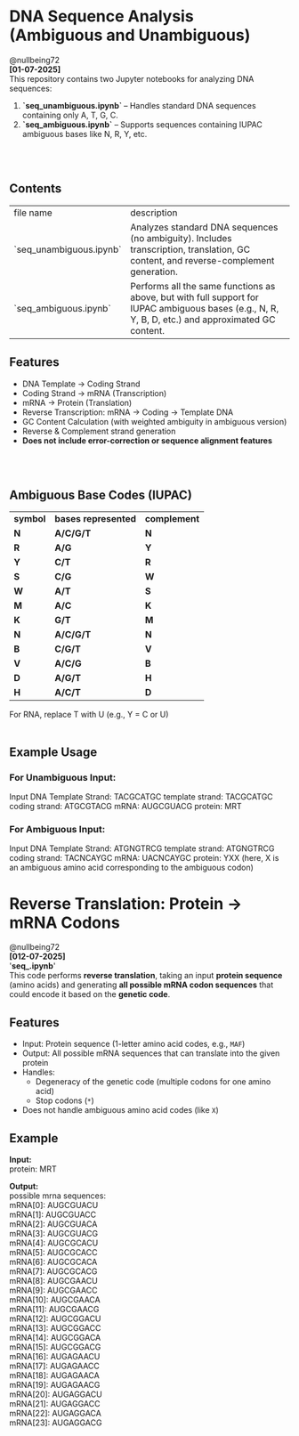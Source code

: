# DNA Sequence Analysis (Ambiguous and Unambiguous)
@nullbeing72<br>
<b>[01-07-2025]</b><br>
This repository contains two Jupyter notebooks for analyzing DNA sequences:

<ol>
  <li> <b> `seq_unambiguous.ipynb` </b> – Handles standard DNA sequences containing only A, T, G, C. </li>
  <li> <b> `seq_ambiguous.ipynb`</b> – Supports sequences containing IUPAC ambiguous bases like N, R, Y, etc. </li>
</ol>

<br>
<br>

## Contents
<table>
  <tr>
    <td> file name </td>
    <td> description </td>
  </tr>
  <tr>
    <td> `seq_unambiguous.ipynb` </td>
    <td> Analyzes standard DNA sequences (no ambiguity). Includes transcription, translation, GC content, and reverse-complement generation. </td>
  </tr>
  <tr>
    <td> `seq_ambiguous.ipynb` </td>
    <td> Performs all the same functions as above, but with full support for IUPAC ambiguous bases (e.g., N, R, Y, B, D, etc.) and approximated GC content. </td>
  </tr>
</table>

## Features
- DNA Template → Coding Strand
- Coding Strand → mRNA (Transcription)
- mRNA → Protein (Translation)
- Reverse Transcription: mRNA → Coding → Template DNA
- GC Content Calculation (with weighted ambiguity in ambiguous version)
- Reverse & Complement strand generation
- <b>Does not include error-correction or sequence alignment features</b>

<br>
</br>

## Ambiguous Base Codes (IUPAC)
<table>
  <tr>
    <td><b> symbol </b></td>
    <td><b> bases represented </b></td>
    <td><b> complement </b></td>
  </tr>
  <tr>
    <td><b> N </b></td>
    <td><b> A/C/G/T </b></td>
    <td><b> N </b></td>
  </tr>  
  <tr>
    <td><b> R </b></td>
    <td><b> A/G </b></td>
    <td><b> Y </b></td>
  </tr>
  
  <tr>
    <td><b> Y </b></td>
    <td><b> C/T </b></td>
    <td><b> R </b></td>
  </tr>
  <tr>
    <td><b> S </b></td>
    <td><b> C/G </b></td>
    <td><b> W </b></td>
  </tr>
  <tr>
    <td><b> W </b></td>
    <td><b> A/T </b></td>
    <td><b> S </b></td>
  </tr>
  <tr>
    <td><b> M </b></td>
    <td><b> A/C </b></td>
    <td><b> K </b></td>
  </tr>
  <tr>
    <td><b> K </b></td>
    <td><b> G/T </b></td>
    <td><b> M </b></td>
  </tr>
  <tr>
    <td><b> N </b></td>
    <td><b> A/C/G/T </b></td>
    <td><b> N </b></td>
  </tr>
  <tr>
    <td><b> B </b></td>
    <td><b> C/G/T </b></td>
    <td><b> V </b></td>
  </tr>
    <tr>
    <td><b> V </b></td>
    <td><b> A/C/G </b></td>
    <td><b> B </b></td>
  </tr>
  <tr>
    <td><b> D </b></td>
    <td><b> A/G/T </b></td>
    <td><b> H </b></td>
  </tr>
  <tr>
    <td><b> H </b></td>
    <td><b> A/C/T </b></td>
    <td><b> D </b></td>
  </tr>
</table>
For RNA, replace T with U (e.g., Y = C or U)

<br>
<br>

## Example Usage

### For Unambiguous Input:
Input DNA Template Strand: TACGCATGC
template strand:  TACGCATGC
coding strand:  ATGCGTACG
mRNA:  AUGCGUACG
protein:  MRT

### For Ambiguous Input:
Input DNA Template Strand: ATGNGTRCG 
template strand:  ATGNGTRCG
coding strand:  TACNCAYGC
mRNA:  UACNCAYGC
protein:  YXX (here, X is an ambiguous amino acid corresponding to the ambiguous codon)



# Reverse Translation: Protein → mRNA Codons
@nullbeing72<br>
<b>[012-07-2025]</b><br>
'<b>seq_.ipynb</b>'<br>
This code performs **reverse translation**, taking an input **protein sequence** (amino acids) and generating **all possible mRNA codon sequences** that could encode it based on the **genetic code**.

## Features

- Input: Protein sequence (1-letter amino acid codes, e.g., `MAF`)
- Output: All possible mRNA sequences that can translate into the given protein
- Handles:
  - Degeneracy of the genetic code (multiple codons for one amino acid)
  - Stop codons (`*`)
- Does not handle ambiguous amino acid codes (like `X`)

## Example
<b>Input:</b> <br>
protein:  MRT <br>

<b>Output:</b> <br>
possible mrna sequences:<br>
mRNA[0]:  AUGCGUACU<br>
mRNA[1]:  AUGCGUACC<br>
mRNA[2]:  AUGCGUACA<br>
mRNA[3]:  AUGCGUACG<br>
mRNA[4]:  AUGCGCACU<br>
mRNA[5]:  AUGCGCACC<br>
mRNA[6]:  AUGCGCACA<br>
mRNA[7]:  AUGCGCACG<br>
mRNA[8]:  AUGCGAACU<br>
mRNA[9]:  AUGCGAACC<br>
mRNA[10]:  AUGCGAACA<br>
mRNA[11]:  AUGCGAACG<br>
mRNA[12]:  AUGCGGACU<br>
mRNA[13]:  AUGCGGACC<br>
mRNA[14]:  AUGCGGACA<br>
mRNA[15]:  AUGCGGACG<br>
mRNA[16]:  AUGAGAACU<br>
mRNA[17]:  AUGAGAACC<br>
mRNA[18]:  AUGAGAACA<br>
mRNA[19]:  AUGAGAACG<br>
mRNA[20]:  AUGAGGACU<br>
mRNA[21]:  AUGAGGACC<br>
mRNA[22]:  AUGAGGACA<br>
mRNA[23]:  AUGAGGACG<br>
